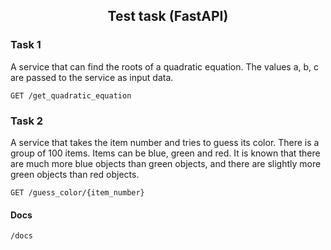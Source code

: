<h2 align="center">Test task (FastAPI)</h2>

### Task 1
A service that can find the roots of a quadratic equation.
The values a, b, c are passed to the service as input data.

```GET /get_quadratic_equation```

### Task 2
A service that takes the item number and tries to guess its color. 
There is a group of 100 items. Items can be blue, green and red. 
It is known that there are much more blue objects than green objects, 
and there are slightly more green objects than red objects.

```GET /guess_color/{item_number}```

#### Docs

```/docs```

